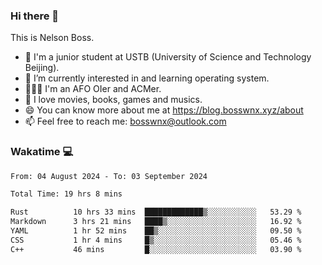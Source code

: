 ### Hi there 👋

<!--
**bosswnx/bosswnx** is a ✨ _special_ ✨ repository because its `README.md` (this file) appears on your GitHub profile.

Here are some ideas to get you started:

- 🔭 I’m currently working on ...
- 🌱 I’m currently learning ...
- 👯 I’m looking to collaborate on ...
- 🤔 I’m looking for help with ...
- 💬 Ask me about ...
- 📫 How to reach me: ...
- 😄 Pronouns: ...
- ⚡ Fun fact: ...
-->

This is Nelson Boss.

- 🏫 I'm a junior student at USTB (University of Science and Technology Beijing).
- 🌱 I’m currently interested in and learning operating system.
- 🧑🏻‍💻 I'm an AFO OIer and ACMer.
- 🥰 I love movies, books, games and musics.
- 😄 You can know more about me at https://blog.bosswnx.xyz/about
- 📫 Feel free to reach me: bosswnx@outlook.com

### Wakatime 💻

<!--START_SECTION:waka-->

```txt
From: 04 August 2024 - To: 03 September 2024

Total Time: 19 hrs 8 mins

Rust          10 hrs 33 mins  █████████████▒░░░░░░░░░░░   53.29 %
Markdown      3 hrs 21 mins   ████▒░░░░░░░░░░░░░░░░░░░░   16.92 %
YAML          1 hr 52 mins    ██▒░░░░░░░░░░░░░░░░░░░░░░   09.50 %
CSS           1 hr 4 mins     █▒░░░░░░░░░░░░░░░░░░░░░░░   05.46 %
C++           46 mins         █░░░░░░░░░░░░░░░░░░░░░░░░   03.90 %
```

<!--END_SECTION:waka-->
